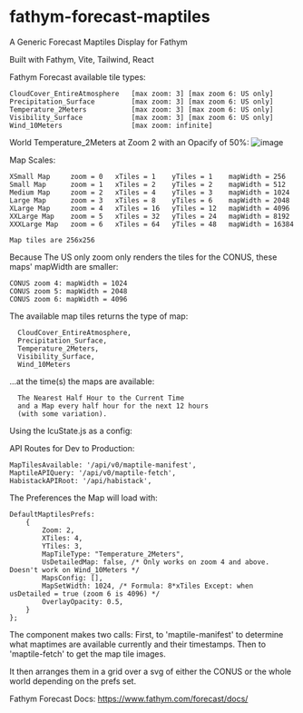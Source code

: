 # fathym-forecast-maptiles
A Generic Forecast Maptiles Display for Fathym

Built with Fathym, Vite, Tailwind, React

Fathym Forecast available tile types:

    CloudCover_EntireAtmosphere   [max zoom: 3] [max zoom 6: US only]
    Precipitation_Surface         [max zoom: 3] [max zoom 6: US only]
    Temperature_2Meters           [max zoom: 3] [max zoom 6: US only]
    Visibility_Surface            [max zoom: 3] [max zoom 6: US only]
    Wind_10Meters                 [max zoom: infinite]

World Temperature_2Meters at Zoom 2 with an Opacify of 50%:
![image](https://github.com/GuerrillaGorilla/fathym-forecast-maptiles/assets/98773549/e1fc2ea1-ec6e-4789-9826-013575a90887)

Map Scales:

    XSmall Map     zoom = 0   xTiles = 1    yTiles = 1    mapWidth = 256
    Small Map      zoom = 1   xTiles = 2    yTiles = 2    mapWidth = 512
    Medium Map     zoom = 2   xTiles = 4    yTiles = 3    mapWidth = 1024
    Large Map      zoom = 3   xTiles = 8    yTiles = 6    mapWidth = 2048
    XLarge Map     zoom = 4   xTiles = 16   yTiles = 12   mapWidth = 4096
    XXLarge Map    zoom = 5   xTiles = 32   yTiles = 24   mapWidth = 8192
    XXXLarge Map   zoom = 6   xTiles = 64   yTiles = 48   mapWidth = 16384

    Map tiles are 256x256

Because The US only zoom only renders the tiles for the CONUS, these maps' mapWidth are smaller:
    
    CONUS zoom 4: mapWidth = 1024
    CONUS zoom 5: mapWidth = 2048
    CONUS zoom 6: mapWidth = 4096

The available map tiles returns the type of map:
    
      CloudCover_EntireAtmosphere,
      Precipitation_Surface,
      Temperature_2Meters,
      Visibility_Surface,
      Wind_10Meters
      
...at the time(s) the maps are available:
    
      The Nearest Half Hour to the Current Time
      and a Map every half hour for the next 12 hours
      (with some variation).

Using the lcuState.js as a config:

  API Routes for Dev to Production:

    MapTilesAvailable: '/api/v0/maptile-manifest',
    MaptileAPIQuery: '/api/v0/maptile-fetch',
    HabistackAPIRoot: '/api/habistack',

  The Preferences the Map will load with:
  
    DefaultMaptilesPrefs: 
        {
            Zoom: 2,
            XTiles: 4,
            YTiles: 3,
            MapTileType: "Temperature_2Meters",
            UsDetailedMap: false, /* Only works on zoom 4 and above. Doesn't work on Wind_10Meters */
            MapsConfig: [],
            MapSetWidth: 1024, /* Formula: 8*xTiles Except: when usDetailed = true (zoom 6 is 4096) */
            OverlayOpacity: 0.5,
        }
    };

The component makes two calls:
  First, to 'maptile-manifest' to determine what maptimes are available currently and their timestamps.
  Then to 'maptile-fetch' to get the map tile images.

It then arranges them in a grid over a svg of either the CONUS or the whole world depending on the prefs set.

Fathym Forecast Docs: https://www.fathym.com/forecast/docs/
    
